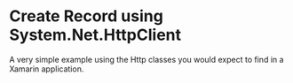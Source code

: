 # Create Record using System.Net.HttpClient
A very simple example using the Http classes you would expect to find in a Xamarin application.
